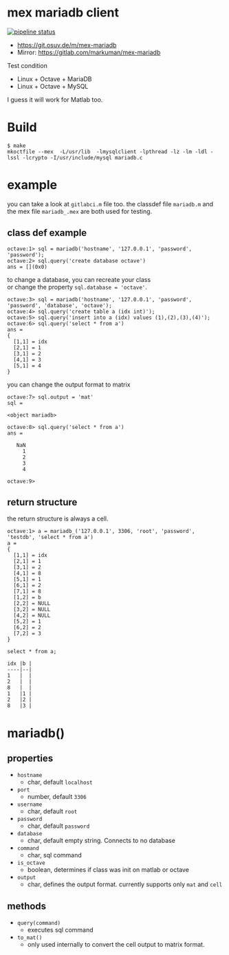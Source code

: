 # mex mariadb client

[![pipeline status](http://status.osuv.de/mex-mariadb.svg)](https://git.osuv.de/m/mex-mariadb/commits/master)

* https://git.osuv.de/m/mex-mariadb
* Mirror: https://gitlab.com/markuman/mex-mariadb


Test condition
  * Linux + Octave + MariaDB 
  * Linux + Octave + MySQL
 
I guess it will work for Matlab too.


# Build

```
$ make
mkoctfile --mex  -L/usr/lib  -lmysqlclient -lpthread -lz -lm -ldl -lssl -lcrypto -I/usr/include/mysql mariadb.c
```


# example

you can take a look at `gitlabci.m` file too. the classdef file `mariadb.m` and the mex file `mariadb_.mex` are both used for testing.

## class def example
```
octave:1> sql = mariadb('hostname', '127.0.0.1', 'password', 'password');
octave:2> sql.query('create database octave')
ans = [](0x0)
```

to change a database, you can recreate your class  
or change the property `sql.database = 'octave'`.

```
octave:3> sql = mariadb('hostname', '127.0.0.1', 'password', 'password', 'database', 'octave');
octave:4> sql.query('create table a (idx int)');
octave:5> sql.query('insert into a (idx) values (1),(2),(3),(4)');
octave:6> sql.query('select * from a')
ans =
{
  [1,1] = idx
  [2,1] = 1
  [3,1] = 2
  [4,1] = 3
  [5,1] = 4
}
```

you can change the output format to matrix

```
octave:7> sql.output = 'mat'
sql =

<object mariadb>

octave:8> sql.query('select * from a')
ans =

   NaN
     1
     2
     3
     4

octave:9>
```

## return structure

the return structure is always a cell.

```
octave:1> a = mariadb_('127.0.0.1', 3306, 'root', 'password', 'testdb', 'select * from a')
a =
{
  [1,1] = idx
  [2,1] = 1
  [3,1] = 2
  [4,1] = 8
  [5,1] = 1
  [6,1] = 2
  [7,1] = 8
  [1,2] = b
  [2,2] = NULL
  [3,2] = NULL
  [4,2] = NULL
  [5,2] = 1
  [6,2] = 2
  [7,2] = 3
}
```

```
select * from a;

idx |b |
----|--|
1   |  |
2   |  |
8   |  |
1   |1 |
2   |2 |
8   |3 |
```

# mariadb()

## properties

* `hostname`
  * char, default `localhost`
* `port`
  * number, default `3306`
* `username`
  * char, default `root`
* `password`
  * char, default `password`
* `database`
  * char, default empty string. Connects to no database
* `command`
  * char, sql command
* `is_octave`
  * boolean, determines if class was init on matlab or octave
* `output`
  * char, defines the output format. currently supports only `mat` and `cell`

## methods

* `query(command)`
  * executes sql command
* `to_mat()`
  * only used internally to convert the cell output to matrix format.


